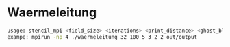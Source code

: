 # Waermeleitung

```bash
usage: stencil_mpi <field_size> <iterations> <print_distance> <ghost_blocks> <px> <py> <out_file>
exampe: mpirun -np 4 ./waermeleitung 32 100 5 3 2 2 out/output
```

